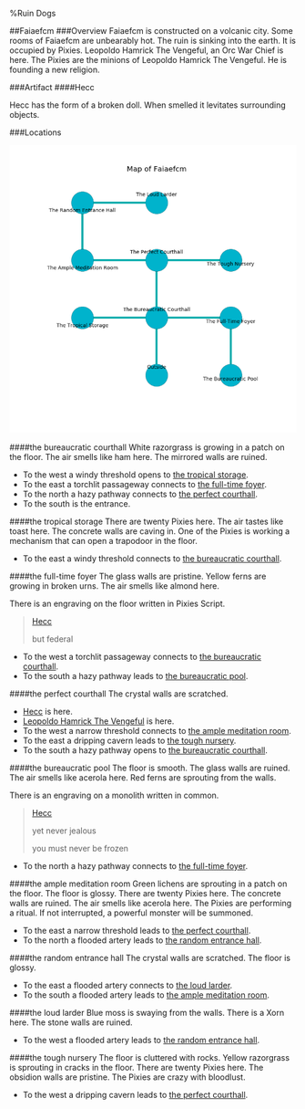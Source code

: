 %Ruin Dogs

##Faiaefcm
###Overview
Faiaefcm is constructed on a volcanic city. Some rooms of Faiaefcm are unbearably hot. The ruin is sinking into the earth. It is occupied by Pixies. <a name="Leopoldo-Hamrick-The-Vengeful"></a>Leopoldo Hamrick The Vengeful, an Orc War Chief is here. The Pixies are the minions of Leopoldo Hamrick The Vengeful. He  is founding a new religion. 



###Artifact
####<a name="Hecc"></a>Hecc


Hecc has the form of a broken doll. When smelled it levitates surrounding objects. 





###Locations


![](../v2/images/Faiaefcm.png)

####<a name="the-bureaucratic-courthall"></a>the bureaucratic courthall
White razorgrass is growing in a patch on the floor. The air smells like ham here. The mirrored walls are ruined. 



* To the west a windy threshold opens to [the tropical storage](#the-tropical-storage).
* To the east a torchlit passageway connects to [the full-time foyer](#the-full-time-foyer).
* To the north a hazy pathway connects to [the perfect courthall](#the-perfect-courthall).
* To the south is the entrance.


####<a name="the-tropical-storage"></a>the tropical storage
There are twenty Pixies here. The air tastes like toast here. The concrete walls are caving in. One of the Pixies is working a mechanism that can open a trapodoor in the floor. 



* To the east a windy threshold connects to [the bureaucratic courthall](#the-bureaucratic-courthall).


####<a name="the-full-time-foyer"></a>the full-time foyer
The glass walls are pristine. Yellow ferns are growing in broken urns. The air smells like almond here. 

There is an engraving on the floor written in Pixies Script. 

> [Hecc](#Hecc)
>
> but federal
>


* To the west a torchlit passageway connects to [the bureaucratic courthall](#the-bureaucratic-courthall).
* To the south a hazy pathway leads to [the bureaucratic pool](#the-bureaucratic-pool).


####<a name="the-perfect-courthall"></a>the perfect courthall
The crystal walls are scratched. 



* [Hecc](#Hecc) is here.
* [Leopoldo Hamrick The Vengeful](#Leopoldo-Hamrick-The-Vengeful) is here.
* To the west a narrow threshold connects to [the ample meditation room](#the-ample-meditation-room).
* To the east a dripping cavern leads to [the tough nursery](#the-tough-nursery).
* To the south a hazy pathway opens to [the bureaucratic courthall](#the-bureaucratic-courthall).


####<a name="the-bureaucratic-pool"></a>the bureaucratic pool
The floor is smooth. The glass walls are ruined. The air smells like acerola here. Red ferns are sprouting from the walls. 

There is an engraving on a monolith written in common. 

> [Hecc](#Hecc)
>
> yet never jealous
>
> you must never be frozen
>


* To the north a hazy pathway connects to [the full-time foyer](#the-full-time-foyer).


####<a name="the-ample-meditation-room"></a>the ample meditation room
Green lichens are sprouting in a patch on the floor. The floor is glossy. There are twenty Pixies here. The concrete walls are ruined. The air smells like acerola here. The Pixies are performing a ritual. If not interrupted, a powerful monster will be summoned. 



* To the east a narrow threshold leads to [the perfect courthall](#the-perfect-courthall).
* To the north a flooded artery leads to [the random entrance hall](#the-random-entrance-hall).


####<a name="the-random-entrance-hall"></a>the random entrance hall
The crystal walls are scratched. The floor is glossy. 



* To the east a flooded artery connects to [the loud larder](#the-loud-larder).
* To the south a flooded artery leads to [the ample meditation room](#the-ample-meditation-room).


####<a name="the-loud-larder"></a>the loud larder
Blue moss is swaying from the walls. There is a Xorn here. The stone walls are ruined. 



* To the west a flooded artery leads to [the random entrance hall](#the-random-entrance-hall).


####<a name="the-tough-nursery"></a>the tough nursery
The floor is cluttered with rocks. Yellow razorgrass is sprouting in cracks in the floor. There are twenty Pixies here. The obsidion walls are pristine. The Pixies are crazy with bloodlust. 



* To the west a dripping cavern leads to [the perfect courthall](#the-perfect-courthall).


